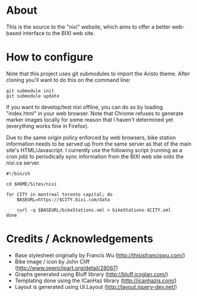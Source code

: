 # About

This is the source to the "nixi" website, which aims to offer a better web-based
interface to the BIXI web site.

# How to configure

Note that this project uses git submodules to import the Aristo theme. After
cloning you'll want to do this on the command line:

    git submodule init
    git submodule update

If you want to develop/test nixi offline, you can do so by loading 
"index.html" in your web browser. Note that Chrome refuses to generate
marker images locally for some reason that I haven't determined yet 
(everything works fine in Firefox).

Due to the same origin policy enforced by web browsers, bike station
information needs to be served up from the same server as that of the main
site's HTML/Javascript. I currently use the following script (running as a
cron job) to periodically sync information from the BIXI web site onto the
nixi.ca server.

    #!/bin/sh
    
    cd $HOME/Sites/nixi
    
    for CITY in montreal toronto capital; do
        BASEURL=https://$CITY.bixi.com/data
    
        curl -q $BASEURL/bikeStations.xml > bikeStations-$CITY.xml
    done

# Credits / Acknowledgements

* Base stylesheet originally by Francis Wu (http://thisisfranciswu.com/)
* Bike image / icon by John Cliff (http://www.openclipart.org/detail/28067)
* Graphs generated using Bluff library (http://bluff.jcoglan.com/)
* Templating done using the ICanHaz library (http://icanhazjs.com/)
* Layout is generated using UI.Layout (http://layout.jquery-dev.net/)

